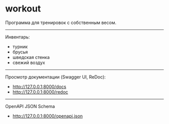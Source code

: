# workout

Программа для тренировок с собственным весом.
***
Инвентарь:
* турник
* брусья
* шведская стенка
* свежий воздух
***
Просмотр документации (Swagger UI, ReDoc):
* http://127.0.0.1:8000/docs
* http://127.0.0.1:8000/redoc
***
OpenAPI JSON Schema
* http://127.0.0.1:8000/openapi.json
